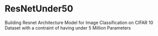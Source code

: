 # ResNetUnder50
Building Resnet Architecture Model for Image Classification on CIFAR 10 Dataset with a contraint of having under 5 Million Parameters
